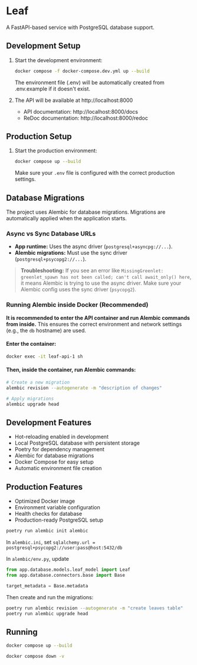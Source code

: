 # Leaf

A FastAPI-based service with PostgreSQL database support.

## Development Setup

1. Start the development environment:
   ```bash
   docker compose -f docker-compose.dev.yml up --build
   ```
   The environment file (.env) will be automatically created from .env.example if it doesn't exist.

2. The API will be available at http://localhost:8000
   - API documentation: http://localhost:8000/docs
   - ReDoc documentation: http://localhost:8000/redoc

## Production Setup

1. Start the production environment:
   ```bash
   docker compose up --build
   ```
   Make sure your `.env` file is configured with the correct production settings.

## Database Migrations

The project uses Alembic for database migrations. Migrations are automatically applied when the application starts.

### Async vs Sync Database URLs
- **App runtime:** Uses the async driver (`postgresql+asyncpg://...`).
- **Alembic migrations:** Must use the sync driver (`postgresql+psycopg2://...`).

> **Troubleshooting:**
> If you see an error like `MissingGreenlet: greenlet_spawn has not been called; can't call await_only() here`, it means Alembic is trying to use the async driver. Make sure your Alembic config uses the sync driver (`psycopg2`).

### Running Alembic inside Docker (Recommended)

**It is recommended to enter the API container and run Alembic commands from inside.** This ensures the correct environment and network settings (e.g., the `db` hostname) are used.

#### Enter the container:

```bash
docker exec -it leaf-api-1 sh
```

#### Then, inside the container, run Alembic commands:

```sh
# Create a new migration
alembic revision --autogenerate -m "description of changes"

# Apply migrations
alembic upgrade head
```

## Development Features

- Hot-reloading enabled in development
- Local PostgreSQL database with persistent storage
- Poetry for dependency management
- Alembic for database migrations
- Docker Compose for easy setup
- Automatic environment file creation

## Production Features

- Optimized Docker image
- Environment variable configuration
- Health checks for database
- Production-ready PostgreSQL setup

```bash
poetry run alembic init alembic 
```

In `alembic.ini`, set `sqlalchemy.url = postgresql+psycopg2://user:pass@host:5432/db`

In `alembic/env.py`, update

```python
from app.database.models.leaf_model import Leaf
from app.database.connectors.base import Base

target_metadata = Base.metadata
```

Then create and run the migrations:

```bash
poetry run alembic revision --autogenerate -m "create leaves table"
poetry run alembic upgrade head
```

## Running

```bash
docker compose up --build
```

```bash
docker compose down -v
```

